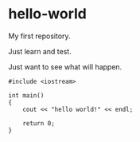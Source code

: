 # hello-world

My first repository.

Just learn and test.

Just want to see what will happen.

    #include <iostream>

    int main()
    {
        cout << "hello world!" << endl;
      
        return 0;
    }
